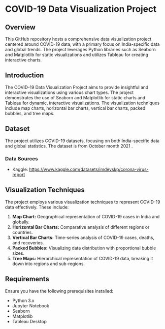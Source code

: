 # COVID-19 Data Visualization Project

## Overview

This GitHub repository hosts a comprehensive data visualization project centered around COVID-19 data, with a primary focus on India-specific data and global trends. The project leverages Python libraries such as Seaborn and Matplotlib for static visualizations and utilizes Tableau for creating interactive charts.

## Introduction

The COVID-19 Data Visualization Project aims to provide insightful and interactive visualizations using various chart types. The project demonstrates the use of Seaborn and Matplotlib for static charts and Tableau for dynamic, interactive visualizations. The visualization techniques include map charts, horizontal bar charts, vertical bar charts, packed bubbles, and tree maps.

## Dataset

The project utilizes COVID-19 datasets, focusing on both India-specific data and global statistics. The dataset is from October month 2021 .

### Data Sources

- Kaggle: https://www.kaggle.com/datasets/imdevskp/corona-virus-report
## Visualization Techniques

The project employs various visualization techniques to represent COVID-19 data effectively. These include:

1. **Map Chart:** Geographical representation of COVID-19 cases in India and globally.
2. **Horizontal Bar Charts:** Comparative analysis of different regions or countries.
3. **Vertical Bar Charts:** Time-series analysis of COVID-19 cases, deaths, and recoveries.
4. **Packed Bubbles:** Visualizing data distribution with proportional bubble sizes.
5. **Tree Maps:** Hierarchical representation of COVID-19 data, breaking it down into regions and sub-regions.

## Requirements

Ensure you have the following prerequisites installed:

- Python 3.x
- Jupyter Notebook
- Seaborn
- Matplotlib
- Tableau Desktop


 
